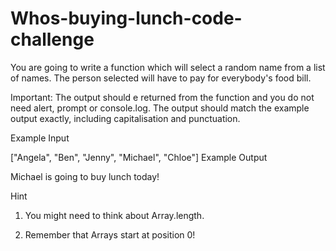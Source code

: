 # Whos-buying-lunch-code-challenge
You are going to write a function which will select a random name from a list of names. The person selected will have to pay for everybody's food bill.

Important: The output should e returned from the function and you do not need alert, prompt or console.log. The output should match the example output exactly, including capitalisation and punctuation.

Example Input

["Angela", "Ben", "Jenny", "Michael", "Chloe"]
Example Output

Michael is going to buy lunch today!


Hint

1. You might need to think about Array.length.

2. Remember that Arrays start at position 0!
